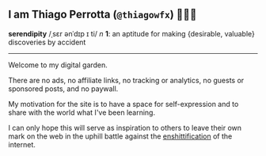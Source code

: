 ## I am Thiago Perrotta (`@thiagowfx`) 🧑‍💻✨

**serendipity** /ˌsɛr ənˈdɪp ɪ ti/ _n_
**1**: an aptitude for making {desirable, valuable} discoveries by accident

- - -

Welcome to my digital garden.

There are no ads, no affiliate links, no tracking or analytics, no guests
or sponsored posts, and no paywall.

My motivation for the site is to have a space for self-expression and to share
with the world what I've been learning.

I can only hope this will serve as inspiration to others to leave their own mark
on the web in the uphill battle against the
[enshittification](https://en.wikipedia.org/wiki/Enshittification) of the
internet.
